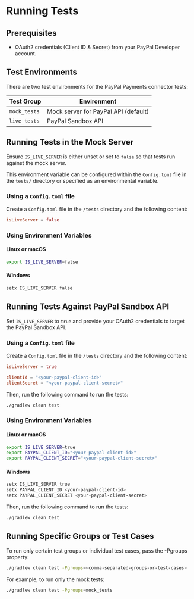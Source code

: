 # Running Tests

## Prerequisites

- OAuth2 credentials (Client ID & Secret) from your PayPal Developer account.

## Test Environments

There are two test environments for the PayPal Payments connector tests:

| Test Group   | Environment                          |
| ------------ | ------------------------------------ |
| `mock_tests` | Mock server for PayPal API (default) |
| `live_tests` | PayPal Sandbox API                   |

## Running Tests in the Mock Server

Ensure `IS_LIVE_SERVER` is either unset or set to `false` so that tests run against the mock server.

This environment variable can be configured within the `Config.toml` file in the `tests/` directory or specified as an environmental variable.

### Using a `Config.toml` file

Create a `Config.toml` file in the `/tests` directory and the following content:

```toml
isLiveServer = false
```

### Using Environment Variables

#### Linux or macOS

```bash
export IS_LIVE_SERVER=false
```

#### Windows

```bash
setx IS_LIVE_SERVER false
```

## Running Tests Against PayPal Sandbox API

Set `IS_LIVE_SERVER` to `true` and provide your OAuth2 credentials to target the PayPal Sandbox API.

### Using a `Config.toml` file

Create a `Config.toml` file in the `/tests` directory and the following content:

```toml
isLiveServer = true

clientId = "<your-paypal-client-id>"
clientSecret = "<your-paypal-client-secret>"
```

Then, run the following command to run the tests:

```bash
./gradlew clean test
```

### Using Environment Variables

#### Linux or macOS

```bash
export IS_LIVE_SERVER=true
export PAYPAL_CLIENT_ID="<your-paypal-client-id>"
export PAYPAL_CLIENT_SECRET="<your-paypal-client-secret>"
```

#### Windows

```bash
setx IS_LIVE_SERVER true
setx PAYPAL_CLIENT_ID <your-paypal-client-id>
setx PAYPAL_CLIENT_SECRET <your-paypal-client-secret>
```

Then, run the following command to run the tests:

```bash
./gradlew clean test
```

## Running Specific Groups or Test Cases

To run only certain test groups or individual test cases, pass the -Pgroups property:

```bash
./gradlew clean test -Pgroups=<comma-separated-groups-or-test-cases>
```

For example, to run only the mock tests:

```bash
./gradlew clean test -Pgroups=mock_tests
```